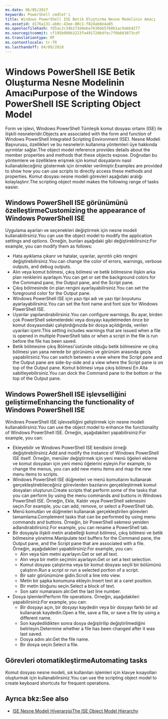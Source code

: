 ```yaml
---
ms.date: 06/05/2017
keywords: PowerShell cmdlet'i
title: Windows PowerShell ISE Betik Oluşturma Nesne Modelinin Amacı
ms.assetid: d176a131-ab0c-43ee-80c1-f824ab8e4a05
ms.openlocfilehash: fd5ac2c34b173d4eba7636bb5760b1ac9abb4277
ms.sourcegitcommit: cf195b090b3223fa4917206dfec7f0b603873cdf
ms.translationtype: MT
ms.contentlocale: tr-TR
ms.lasthandoff: 04/09/2018
---
```

# <a name="purpose-of-the-windows-powershell-ise-scripting-object-model"></a><span data-ttu-id="a78a9-103">Windows PowerShell ISE Betik Oluşturma Nesne Modelinin Amacı</span><span class="sxs-lookup"><span data-stu-id="a78a9-103">Purpose of the Windows PowerShell ISE Scripting Object Model</span></span>

<span data-ttu-id="a78a9-104">Form ve işlevi, Windows PowerShell Tümleşik komut dosyası ortamı (ISE) ile ilişkili nesneleridir.</span><span class="sxs-lookup"><span data-stu-id="a78a9-104">Objects are associated with the form and function of Windows PowerShell Integrated Scripting Environment (ISE).</span></span> <span data-ttu-id="a78a9-105">Nesne Modeli Başvurusu, özellikleri ve bu nesnelerin kullanıma yöntemleri üye hakkında ayrıntılar sağlar.</span><span class="sxs-lookup"><span data-stu-id="a78a9-105">The object model reference provides details about the member properties and methods that these objects expose.</span></span> <span data-ttu-id="a78a9-106">Doğrudan bu yöntemlere ve özelliklere erişmek için komut dosyalarını nasıl kullanabileceğiniz göstermek için örnekler verilmiştir.</span><span class="sxs-lookup"><span data-stu-id="a78a9-106">Examples are provided to show how you can use scripts to directly access these methods and properties.</span></span> <span data-ttu-id="a78a9-107">Komut dosyası nesne modeli görevleri aşağıdaki aralığı kolaylaştırır.</span><span class="sxs-lookup"><span data-stu-id="a78a9-107">The scripting object model makes the following range of tasks easier.</span></span>

## <a name="customizing-the-appearance-of-windows-powershell-ise"></a><span data-ttu-id="a78a9-108">Windows PowerShell ISE görünümünü özelleştirme</span><span class="sxs-lookup"><span data-stu-id="a78a9-108">Customizing the appearance of Windows PowerShell ISE</span></span>

<span data-ttu-id="a78a9-109">Uygulama ayarları ve seçenekleri değiştirmek için nesne modeli kullanabilirsiniz.</span><span class="sxs-lookup"><span data-stu-id="a78a9-109">You can use the object model to modify the application settings and options.</span></span> <span data-ttu-id="a78a9-110">Örneğin, bunları aşağıdaki gibi değiştirebilirsiniz:</span><span class="sxs-lookup"><span data-stu-id="a78a9-110">For example, you can modify them as follows:</span></span>

- <span data-ttu-id="a78a9-111">Hata ayıklama çıkarır ve hatalar, uyarılar, ayrıntılı çıktı rengini değiştirebilirsiniz.</span><span class="sxs-lookup"><span data-stu-id="a78a9-111">You can change the color of errors, warnings, verbose outputs, and debug outputs.</span></span>
- <span data-ttu-id="a78a9-112">Alın veya komut bölmesi, çıkış bölmesi ve betik bölmesine ilişkin arka plan renklerini ayarlayın.</span><span class="sxs-lookup"><span data-stu-id="a78a9-112">You can get or set the background colors for the Command pane, the Output pane, and the Script pane.</span></span>
- <span data-ttu-id="a78a9-113">Çıkış bölmesinde ön plan rengini ayarlayabilirsiniz.</span><span class="sxs-lookup"><span data-stu-id="a78a9-113">You can set the foreground color for the Output pane.</span></span>
- <span data-ttu-id="a78a9-114">Windows PowerShell ISE için yazı tipi adı ve yazı tipi boyutunu ayarlayabilirsiniz.</span><span class="sxs-lookup"><span data-stu-id="a78a9-114">You can set the font name and font size for Windows PowerShell ISE.</span></span>
- <span data-ttu-id="a78a9-115">Uyarılar yapılandırabilirsiniz.</span><span class="sxs-lookup"><span data-stu-id="a78a9-115">You can configure warnings.</span></span> <span data-ttu-id="a78a9-116">Bu ayar, birden çok PowerShell sekmelerdeki veya dosyayı kaydetmeden önce bir komut dosyasındaki çalıştırdığınızda bir dosya açıldığında, verilen uyarıları içerir.</span><span class="sxs-lookup"><span data-stu-id="a78a9-116">This setting includes warnings that are issued when a file is opened in multiple PowerShell tabs or when a script in the file is run before the file has been saved.</span></span>
- <span data-ttu-id="a78a9-117">Betik bölmesine çıkış Bölmesi'üstünde olduğu betik bölmesine ve çıkış bölmesi yan yana nerede bir görünümü ve görünüm arasında geçiş yapabilirsiniz.</span><span class="sxs-lookup"><span data-stu-id="a78a9-117">You can switch between a view where the Script pane and the Output pane are side-by-side and a view where the Script pane is on top of the Output pane.</span></span> <span data-ttu-id="a78a9-118">Komut bölmesi veya çıkış bölmesi En Alta sabitleyebilirsiniz.</span><span class="sxs-lookup"><span data-stu-id="a78a9-118">You can dock the Command pane to the bottom or the top of the Output pane.</span></span>

## <a name="enhancing-the-functionality-of-windows-powershell-ise"></a><span data-ttu-id="a78a9-119">Windows PowerShell ISE işlevselliğini geliştirme</span><span class="sxs-lookup"><span data-stu-id="a78a9-119">Enhancing the functionality of Windows PowerShell ISE</span></span>

<span data-ttu-id="a78a9-120">Windows PowerShell ISE işlevselliğini geliştirmek için nesne modeli kullanabilirsiniz.</span><span class="sxs-lookup"><span data-stu-id="a78a9-120">You can use the object model to enhance the functionality of Windows PowerShell ISE.</span></span> <span data-ttu-id="a78a9-121">Örneğin, aşağıdakileri yapabilirsiniz:</span><span class="sxs-lookup"><span data-stu-id="a78a9-121">For example, you can:</span></span>

- <span data-ttu-id="a78a9-122">Ekleyebilir ve Windows PowerShell ISE kendisini örneği değiştirebilirsiniz.</span><span class="sxs-lookup"><span data-stu-id="a78a9-122">Add and modify the instance of Windows PowerShell ISE itself.</span></span> <span data-ttu-id="a78a9-123">Örneğin, menüler değiştirmek için yeni menü öğeleri ekleme ve komut dosyaları için yeni menü öğelerini eşleyin.</span><span class="sxs-lookup"><span data-stu-id="a78a9-123">For example, to change the menus, you can add new menu items and map the new menu items to scripts.</span></span>
- <span data-ttu-id="a78a9-124">Windows PowerShell ISE düğmeleri ve menü komutlarını kullanarak gerçekleştirebileceğiniz görevlerden bazılarını gerçekleştirmek komut dosyaları oluşturun.</span><span class="sxs-lookup"><span data-stu-id="a78a9-124">Create scripts that perform some of the tasks that you can perform by using the menu commands and buttons in Windows PowerShell ISE.</span></span> <span data-ttu-id="a78a9-125">Örneğin, Ekle, Kaldır veya PowerShell sekmesini seçin.</span><span class="sxs-lookup"><span data-stu-id="a78a9-125">For example, you can add, remove, or select a PowerShell tab.</span></span>
- <span data-ttu-id="a78a9-126">Menü komutları ve düğmeleri kullanarak gerçekleştirilen görevleri tamamlama.</span><span class="sxs-lookup"><span data-stu-id="a78a9-126">Complement tasks that can be performed by using menu commands and buttons.</span></span> <span data-ttu-id="a78a9-127">Örneğin, bir PowerShell sekmesi yeniden adlandırabilirsiniz.</span><span class="sxs-lookup"><span data-stu-id="a78a9-127">For example, you can rename a PowerShell tab.</span></span>
- <span data-ttu-id="a78a9-128">Bir dosyayla ilişkili metin arabelleği komut bölmesi, çıkış bölmesi ve betik bölmesine yönetme.</span><span class="sxs-lookup"><span data-stu-id="a78a9-128">Manipulate text buffers for the Command pane, the Output pane, and the Script pane that are associated with a file.</span></span> <span data-ttu-id="a78a9-129">Örneğin, aşağıdakileri yapabilirsiniz:</span><span class="sxs-lookup"><span data-stu-id="a78a9-129">For example, you can:</span></span>
  - <span data-ttu-id="a78a9-130">Alın veya tüm metni ayarlayın.</span><span class="sxs-lookup"><span data-stu-id="a78a9-130">Get or set all text.</span></span>
  - <span data-ttu-id="a78a9-131">Alın veya bir metin seçimini ayarlayın.</span><span class="sxs-lookup"><span data-stu-id="a78a9-131">Get or set a text selection.</span></span>
  - <span data-ttu-id="a78a9-132">Komut dosyası çalıştırma veya bir komut dosyası seçili bir bölümünü çalıştırın.</span><span class="sxs-lookup"><span data-stu-id="a78a9-132">Run a script or run a selected portion of a script.</span></span>
  - <span data-ttu-id="a78a9-133">Bir satır görünümüne gidin.</span><span class="sxs-lookup"><span data-stu-id="a78a9-133">Scroll a line into view.</span></span>
  - <span data-ttu-id="a78a9-134">Metin bir şapka konumuna ekleyin.</span><span class="sxs-lookup"><span data-stu-id="a78a9-134">Insert text at a caret position.</span></span>
  - <span data-ttu-id="a78a9-135">Bir metin bloğunu seçin.</span><span class="sxs-lookup"><span data-stu-id="a78a9-135">Select a block of text.</span></span>
  - <span data-ttu-id="a78a9-136">Son satır numarasını alır.</span><span class="sxs-lookup"><span data-stu-id="a78a9-136">Get the last line number.</span></span>
- <span data-ttu-id="a78a9-137">Dosya işlemleri</span><span class="sxs-lookup"><span data-stu-id="a78a9-137">Perform file operations.</span></span> <span data-ttu-id="a78a9-138">Örneğin, aşağıdakileri yapabilirsiniz:</span><span class="sxs-lookup"><span data-stu-id="a78a9-138">For example, you can:</span></span>
  - <span data-ttu-id="a78a9-139">Bir dosyayı açın, bir dosyayı kaydedin veya bir dosyayı farklı bir ad kullanarak kaydedin.</span><span class="sxs-lookup"><span data-stu-id="a78a9-139">Open a file, save a file, or save a file by using a different name.</span></span>
  - <span data-ttu-id="a78a9-140">Son kaydedildikten sonra dosya değiştirilip değiştirilmediğini belirleyin.</span><span class="sxs-lookup"><span data-stu-id="a78a9-140">Determine whether a file has been changed after it was last saved.</span></span>
  - <span data-ttu-id="a78a9-141">Dosya adını alır.</span><span class="sxs-lookup"><span data-stu-id="a78a9-141">Get the file name.</span></span>
  - <span data-ttu-id="a78a9-142">Bir dosya seçin.</span><span class="sxs-lookup"><span data-stu-id="a78a9-142">Select a file.</span></span>

## <a name="automating-tasks"></a><span data-ttu-id="a78a9-143">Görevleri otomatikleştirme</span><span class="sxs-lookup"><span data-stu-id="a78a9-143">Automating tasks</span></span>

<span data-ttu-id="a78a9-144">Komut dosyası nesne modeli, sık kullanılan işlemleri için klavye kısayolları oluşturmak için kullanabilirsiniz.</span><span class="sxs-lookup"><span data-stu-id="a78a9-144">You can use the scripting object model to create keyboard shortcuts for frequent operations.</span></span>

## <a name="see-also"></a><span data-ttu-id="a78a9-145">Ayrıca bkz:</span><span class="sxs-lookup"><span data-stu-id="a78a9-145">See also</span></span>

- [<span data-ttu-id="a78a9-146">ISE Nesne Modeli Hiyerarşisi</span><span class="sxs-lookup"><span data-stu-id="a78a9-146">The ISE Object Model Hierarchy</span></span>](The-ISE-Object-Model-Hierarchy.md)